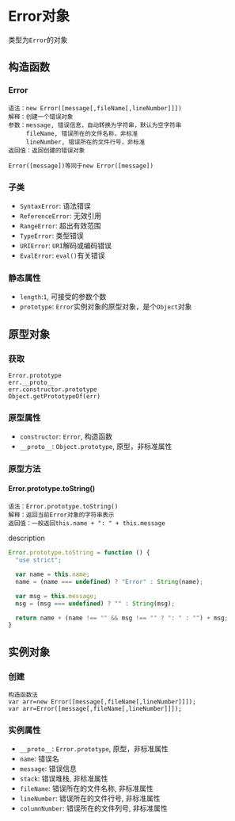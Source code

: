 # Error对象

类型为`Error`的对象

## 构造函数

### Error

```
语法：new Error([message[,fileName[,lineNumber]]])
解释：创建一个错误对象
参数：message, 错误信息，自动转换为字符串，默认为空字符串
     fileName, 错误所在的文件名称，非标准
     lineNumber, 错误所在的文件行号，非标准
返回值：返回创建的错误对象

Error([message])等同于new Error([message])
```

### 子类

* `SyntaxError`: 语法错误
* `ReferenceError`: 无效引用
* `RangeError`: 超出有效范围
* `TypeError`: 类型错误
* `URIError`: `URI`解码或编码错误
* `EvalError`: `eval()`有关错误

### 静态属性

* `length`:`1`, 可接受的参数个数
* `prototype`: `Error`实例对象的原型对象，是个`Object`对象

## 原型对象

### 获取

```
Error.prototype
err.__proto__
err.constructor.prototype
Object.getPrototypeOf(err)
```

### 原型属性

* `constructor`: `Error`, 构造函数
* `__proto__`: `Object.prototype`, 原型，非标准属性

### 原型方法

#### Error.prototype.toString()

```
语法：Error.prototype.toString()
解释：返回当前Error对象的字符串表示
返回值：一般返回this.name + ": " + this.message
```

description

```javascript
Error.prototype.toString = function () {
  "use strict";

  var name = this.name;
  name = (name === undefined) ? "Error" : String(name);

  var msg = this.message;
  msg = (msg === undefined) ? "" : String(msg);

  return name + (name !== "" && msg !== "" ? ": " : "") + msg;
}
```

## 实例对象

### 创建

```
构造函数法
var arr=new Error([message[,fileName[,lineNumber]]]);
var arr=Error([message[,fileName[,lineNumber]]]);
```

### 实例属性

* `__proto__`: `Error.prototype`, 原型，非标准属性
* `name`: 错误名
* `message`: 错误信息
* `stack`: 错误堆栈, 非标准属性
* `fileName`: 错误所在的文件名称, 非标准属性
* `lineNumber`: 错误所在的文件行号, 非标准属性
* `columnNumber`: 错误所在的文件列号, 非标准属性
